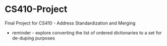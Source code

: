 # CS410-Project
Final Project for CS410 - Address Standardization and Merging

- reminder - explore converting the list of ordered dictionaries to a set for de-duping purposes
